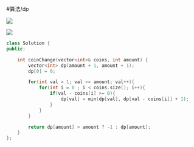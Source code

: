 #算法/dp 

![](FigureBed%20🌄/Pasted/Pasted%20image%2020220607144055.png)

![](FigureBed%20🌄/Pasted/Pasted%20image%2020220607144111.png)

```cpp
class Solution {
public:

    int coinChange(vector<int>& coins, int amount) {
        vector<int> dp(amount + 1, amount + 1);
        dp[0] = 0;

        for(int val = 1; val <= amount; val++){
            for(int i = 0 ; i < coins.size(); i++){
                if(val - coins[i] >= 0){
                    dp[val] = min(dp[val], dp[val - coins[i]] + 1);
                }
            }
        }

        return dp[amount] > amount ? -1 : dp[amount];
    }
};
```